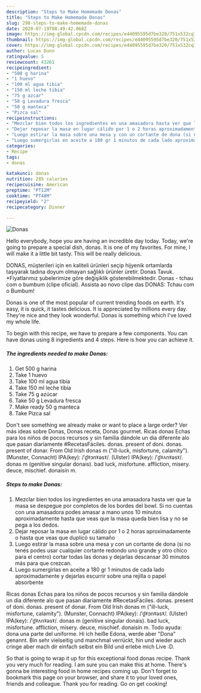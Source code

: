 ```yaml
---
description: "Steps to Make Homemade Donas"
title: "Steps to Make Homemade Donas"
slug: 298-steps-to-make-homemade-donas
date: 2020-07-19T08:49:42.068Z
image: https://img-global.cpcdn.com/recipes/e44095595d7be320/751x532cq70/donas-foto-principal.jpg
thumbnail: https://img-global.cpcdn.com/recipes/e44095595d7be320/751x532cq70/donas-foto-principal.jpg
cover: https://img-global.cpcdn.com/recipes/e44095595d7be320/751x532cq70/donas-foto-principal.jpg
author: Lucas Dunn
ratingvalue: 5
reviewcount: 43261
recipeingredient:
- "500 g harina"
- "1 huevo"
- "100 ml agua tibia"
- "150 ml leche tibia"
- "75 g azcar"
- "50 g Levadura fresca"
- "50 g manteca"
- "Pizca sal"
recipeinstructions:
- "Mezclar bien todos los ingredientes en una amasadora hasta ver que la masa se despegue por completos de los bordes del bowl. Si no cuentas con una amasadora podes amasar a mano unos 10 minutos aproximadamente hasta que veas que la masa queda bien lisa y no se pega a los dedos."
- "Dejar reposar la masa en lugar cálido por 1 o 2 horas aproximadamente o hasta que veas que duplicó su tamaño"
- "Luego estirar la masa sobre una mesa y con un cortante de dona (si no tenés podes usar cualquier cortante redondo uno grande y otro chico para el centro) cortar todas las donas y dejarlas descansar 30 minutos más para que crezcan."
- "Luego sumergirlas en aceite a 180 gr 1 minutos de cada lado aproximadamente y dejarlas escurrir sobre una rejilla o papel absorbente"
categories:
- Recipe
tags:
- donas

katakunci: donas 
nutrition: 285 calories
recipecuisine: American
preptime: "PT12M"
cooktime: "PT48M"
recipeyield: "2"
recipecategory: Dinner

---
```



![Donas](https://img-global.cpcdn.com/recipes/e44095595d7be320/751x532cq70/donas-foto-principal.jpg)

Hello everybody, hope you are having an incredible day today. Today, we're going to prepare a special dish, donas. It is one of my favorites. For mine, I will make it a little bit tasty. This will be really delicious.

DONAS, müşterileri için en kaliteli ürünleri seçip hijyenik ortamlarda taşıyarak tadına doyum olmayan sağlıklı ürünler üretir. Donas Tavuk. *Fiyatlarımız şubelerimize göre değişiklik gösterebilmektedir. Donas - tchau com o bumbum (clipe oficial). Assista ao novo clipe das DONAS: Tchau com o Bumbum!

Donas is one of the most popular of current trending foods on earth. It's easy, it is quick, it tastes delicious. It is appreciated by millions every day. They're nice and they look wonderful. Donas is something which I've loved my whole life.


To begin with this recipe, we have to prepare a few components. You can have donas using 8 ingredients and 4 steps. Here is how you can achieve it.

<!--inarticleads1-->

##### The ingredients needed to make Donas:

1. Get 500 g harina
1. Take 1 huevo
1. Take 100 ml agua tibia
1. Take 150 ml leche tibia
1. Take 75 g azúcar
1. Take 50 g Levadura fresca
1. Make ready 50 g manteca
1. Take Pizca sal


Don&#39;t see something we already make or want to place a large order? Ver más ideas sobre Donas, Donas receta, Donas gourmet. Ricas donas Echas para los niños de pocos recursos y sin familia dándole un dia diferente alo que pasan diariamente #RecetasFáciles. donas. present of doni. donas. present of donar. From Old Irish donas m (&#34;ill-luck, misfortune, calamity&#34;). (Munster, Connacht) IPA(key): /ˈd̪ˠɔnˠəsˠ/. (Ulster) IPA(key): /ˈd̪ˠʌnˠəsˠ/. donas m (genitive singular donais). bad luck, misfortune. affliction, misery. deuce, mischief. donaisín m. 

<!--inarticleads2-->

##### Steps to make Donas:

1. Mezclar bien todos los ingredientes en una amasadora hasta ver que la masa se despegue por completos de los bordes del bowl. Si no cuentas con una amasadora podes amasar a mano unos 10 minutos aproximadamente hasta que veas que la masa queda bien lisa y no se pega a los dedos.
1. Dejar reposar la masa en lugar cálido por 1 o 2 horas aproximadamente o hasta que veas que duplicó su tamaño
1. Luego estirar la masa sobre una mesa y con un cortante de dona (si no tenés podes usar cualquier cortante redondo uno grande y otro chico para el centro) cortar todas las donas y dejarlas descansar 30 minutos más para que crezcan.
1. Luego sumergirlas en aceite a 180 gr 1 minutos de cada lado aproximadamente y dejarlas escurrir sobre una rejilla o papel absorbente


Ricas donas Echas para los niños de pocos recursos y sin familia dándole un dia diferente alo que pasan diariamente #RecetasFáciles. donas. present of doni. donas. present of donar. From Old Irish donas m (&#34;ill-luck, misfortune, calamity&#34;). (Munster, Connacht) IPA(key): /ˈd̪ˠɔnˠəsˠ/. (Ulster) IPA(key): /ˈd̪ˠʌnˠəsˠ/. donas m (genitive singular donais). bad luck, misfortune. affliction, misery. deuce, mischief. donaisín m. Todo ayuda: dona una parte del uniforme. Hi ich heiße Edona, werde aber &#34;Dona&#34; genannt. Bin sehr vielseitig und manchmal verrückt, hin und wieder auch cringe aber mach dir einfach selbst ein Bild und erlebe mich Live :D. 

So that is going to wrap it up for this exceptional food donas recipe. Thank you very much for reading. I am sure you can make this at home. There's gonna be interesting food in home recipes coming up. Don't forget to bookmark this page on your browser, and share it to your loved ones, friends and colleague. Thank you for reading. Go on get cooking!
